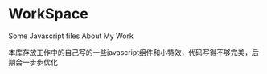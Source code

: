 WorkSpace
=========

Some Javascript files About My Work

本库存放工作中的自己写的一些javascript组件和小特效，代码写得不够完美，后期会一步步优化